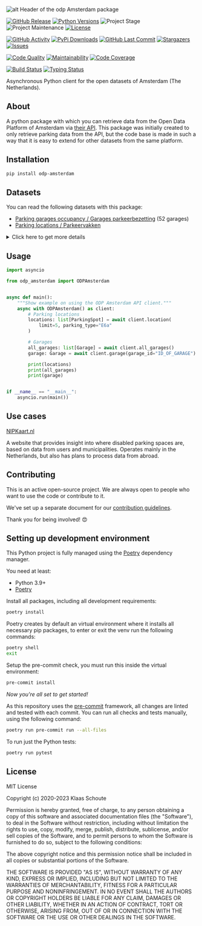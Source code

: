 <!-- Header -->
![alt Header of the odp Amsterdam package](https://raw.githubusercontent.com/klaasnicolaas/python-odp-amsterdam/main/assets/header_odp_amsterdam-min.png)

<!-- PROJECT SHIELDS -->
[![GitHub Release][releases-shield]][releases]
[![Python Versions][python-versions-shield]][pypi]
![Project Stage][project-stage-shield]
![Project Maintenance][maintenance-shield]
[![License][license-shield]](LICENSE)

[![GitHub Activity][commits-shield]][commits-url]
[![PyPi Downloads][downloads-shield]][downloads-url]
[![GitHub Last Commit][last-commit-shield]][commits-url]
[![Stargazers][stars-shield]][stars-url]
[![Issues][issues-shield]][issues-url]

[![Code Quality][code-quality-shield]][code-quality]
[![Maintainability][maintainability-shield]][maintainability-url]
[![Code Coverage][codecov-shield]][codecov-url]

[![Build Status][build-shield]][build-url]
[![Typing Status][typing-shield]][typing-url]

Asynchronous Python client for the open datasets of Amsterdam (The Netherlands).

## About

A python package with which you can retrieve data from the Open Data Platform of Amsterdam via [their API][api]. This package was initially created to only retrieve parking data from the API, but the code base is made in such a way that it is easy to extend for other datasets from the same platform.

## Installation

```bash
pip install odp-amsterdam
```

## Datasets

You can read the following datasets with this package:

- [Parking garages occupancy / Garages parkeerbezetting][garages] (52 garages)
- [Parking locations / Parkeervakken][parking]

<details>
    <summary>Click here to get more details</summary>

### Parking garages

Read the occupancy of a parking garage in Amsterdam (The Netherlands), both for day visitors (short-term parking) and season ticket holders (long-term parking).

**NOTE**: Not all parking garages have data for long-term parking.

| Variable | Type | Description |
| :------- | :--- | :---------- |
| `garage_id` | string | The id of the garage |
| `garage_name` | string | The name of the garage |
| `state` | string | The state of the garage (`ok` or `problem`) |
| `free_space_short` | integer | The number of free spaces for day visitors |
| `free_space_long` | integer (or None) | The number of free spaces for season ticket holders |
| `short_capacity` | integer | The total capacity of the garage for day visitors |
| `long_capacity` | integer (or None) | The total capacity of the garage for season ticket holders |
| `availability_pct` | float | The percentage of free parking spaces |
| `longitude` | float | The longitude of the garage |
| `latitude` | float | The latitude of the garage |

### Parking locations

You can use the following parameters in your request:

- **limit** (default: 10) - How many results you want to retrieve.
- **parking_type** (default: "") - Filter based on the `eType` from the geojson data.

| Variable | Type | Description |
| :------- | :--- | :---------- |
| `spot_id` | string | The id of the location |
| `spot_type` | string (or None) | The type of the location (e.g. **E6a**) |
| `spot_description` | string (or None) | The description of the location type |
| `street` | string (or None) | The street name of the location |
| `number` | integer (or None) | How many parking spots there are on this location |
| `orientation` | string (or None) | The parking orientation of the location (**visgraag**, **langs** or **file**) |
| `coordinates` | list[float] | The coordinates of the location |
</details>

## Usage

```python
import asyncio

from odp_amsterdam import ODPAmsterdam


async def main():
    """Show example on using the ODP Amsterdam API client."""
    async with ODPAmsterdam() as client:
        # Parking locations
        locations: list[ParkingSpot] = await client.location(
            limit=5, parking_type="E6a"
        )

        # Garages
        all_garages: list[Garage] = await client.all_garages()
        garage: Garage = await client.garage(garage_id="ID_OF_GARAGE")

        print(locations)
        print(all_garages)
        print(garage)


if __name__ == "__main__":
    asyncio.run(main())
```

## Use cases

[NIPKaart.nl][nipkaart]

A website that provides insight into where disabled parking spaces are, based on data from users and municipalities. Operates mainly in the Netherlands, but also has plans to process data from abroad.

## Contributing

This is an active open-source project. We are always open to people who want to
use the code or contribute to it.

We've set up a separate document for our
[contribution guidelines](CONTRIBUTING.md).

Thank you for being involved! :heart_eyes:

## Setting up development environment

This Python project is fully managed using the [Poetry][poetry] dependency
manager.

You need at least:

- Python 3.9+
- [Poetry][poetry-install]

Install all packages, including all development requirements:

```bash
poetry install
```

Poetry creates by default an virtual environment where it installs all
necessary pip packages, to enter or exit the venv run the following commands:

```bash
poetry shell
exit
```

Setup the pre-commit check, you must run this inside the virtual environment:

```bash
pre-commit install
```

*Now you're all set to get started!*

As this repository uses the [pre-commit][pre-commit] framework, all changes
are linted and tested with each commit. You can run all checks and tests
manually, using the following command:

```bash
poetry run pre-commit run --all-files
```

To run just the Python tests:

```bash
poetry run pytest
```

## License

MIT License

Copyright (c) 2020-2023 Klaas Schoute

Permission is hereby granted, free of charge, to any person obtaining a copy
of this software and associated documentation files (the "Software"), to deal
in the Software without restriction, including without limitation the rights
to use, copy, modify, merge, publish, distribute, sublicense, and/or sell
copies of the Software, and to permit persons to whom the Software is
furnished to do so, subject to the following conditions:

The above copyright notice and this permission notice shall be included in all
copies or substantial portions of the Software.

THE SOFTWARE IS PROVIDED "AS IS", WITHOUT WARRANTY OF ANY KIND, EXPRESS OR
IMPLIED, INCLUDING BUT NOT LIMITED TO THE WARRANTIES OF MERCHANTABILITY,
FITNESS FOR A PARTICULAR PURPOSE AND NONINFRINGEMENT. IN NO EVENT SHALL THE
AUTHORS OR COPYRIGHT HOLDERS BE LIABLE FOR ANY CLAIM, DAMAGES OR OTHER
LIABILITY, WHETHER IN AN ACTION OF CONTRACT, TORT OR OTHERWISE, ARISING FROM,
OUT OF OR IN CONNECTION WITH THE SOFTWARE OR THE USE OR OTHER DEALINGS IN THE
SOFTWARE.

[api]: https://api.data.amsterdam.nl
[nipkaart]: https://www.nipkaart.nl
[garages]: https://data.amsterdam.nl/datasets/9ORkef6T-aU29g/actuele-beschikbaarheid-parkeergarages/
[parking]: https://api.data.amsterdam.nl/v1/docs/datasets/parkeervakken.html

<!-- MARKDOWN LINKS & IMAGES -->
[build-shield]: https://github.com/klaasnicolaas/python-odp-amsterdam/actions/workflows/tests.yaml/badge.svg
[build-url]: https://github.com/klaasnicolaas/python-odp-amsterdam/actions/workflows/tests.yaml
[code-quality-shield]: https://img.shields.io/lgtm/grade/python/g/klaasnicolaas/python-odp-amsterdam.svg?logo=lgtm&logoWidth=18
[code-quality]: https://lgtm.com/projects/g/klaasnicolaas/python-odp-amsterdam/context:python
[commits-shield]: https://img.shields.io/github/commit-activity/y/klaasnicolaas/python-odp-amsterdam.svg
[commits-url]: https://github.com/klaasnicolaas/python-odp-amsterdam/commits/main
[codecov-shield]: https://codecov.io/gh/klaasnicolaas/python-odp-amsterdam/branch/main/graph/badge.svg?token=F6CE1S25NV
[codecov-url]: https://codecov.io/gh/klaasnicolaas/python-odp-amsterdam
[downloads-shield]: https://img.shields.io/pypi/dm/odp-amsterdam
[downloads-url]: https://pypistats.org/packages/odp-amsterdam
[issues-shield]: https://img.shields.io/github/issues/klaasnicolaas/python-odp-amsterdam.svg
[issues-url]: https://github.com/klaasnicolaas/python-odp-amsterdam/issues
[license-shield]: https://img.shields.io/github/license/klaasnicolaas/python-odp-amsterdam.svg
[last-commit-shield]: https://img.shields.io/github/last-commit/klaasnicolaas/python-odp-amsterdam.svg
[maintenance-shield]: https://img.shields.io/maintenance/yes/2023.svg
[maintainability-shield]: https://api.codeclimate.com/v1/badges/72d6baa9151bb0b0cfdf/maintainability
[maintainability-url]: https://codeclimate.com/github/klaasnicolaas/python-odp-amsterdam/maintainability
[project-stage-shield]: https://img.shields.io/badge/project%20stage-experimental-yellow.svg
[pypi]: https://pypi.org/project/odp-amsterdam/
[python-versions-shield]: https://img.shields.io/pypi/pyversions/odp-amsterdam
[typing-shield]: https://github.com/klaasnicolaas/python-odp-amsterdam/actions/workflows/typing.yaml/badge.svg
[typing-url]: https://github.com/klaasnicolaas/python-odp-amsterdam/actions/workflows/typing.yaml
[releases-shield]: https://img.shields.io/github/release/klaasnicolaas/python-odp-amsterdam.svg
[releases]: https://github.com/klaasnicolaas/python-odp-amsterdam/releases
[stars-shield]: https://img.shields.io/github/stars/klaasnicolaas/python-odp-amsterdam.svg
[stars-url]: https://github.com/klaasnicolaas/python-odp-amsterdam/stargazers

[poetry-install]: https://python-poetry.org/docs/#installation
[poetry]: https://python-poetry.org
[pre-commit]: https://pre-commit.com

